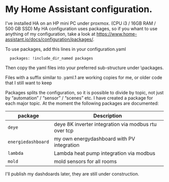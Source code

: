 # My Home Assistant configuration. 

I've installed HA on an HP mini PC under proxmox. (CPU i3 / 16GB RAM / 500 GB SSD)
My HA configuration uses packages, so if you whant to use anything of my configuration, take a look at https://www.home-assistant.io/docs/configuration/packages/.

To use packages, add this lines in your configuration.yaml 
```homeassistant:
  packages: !include_dir_named packages
```
Then copy the yaml files into your preferred sub-structure under \packages.

Files with a suffix similar to .yaml.1 are working copies for me, or older code that I still want to keep

Packages splits the configuration, so it is possible to divide by topic, not just by “automation” / “sensor” / “scenes” etc.
I have created a package for each major topic. At the moment the following packages are documented:

| package | Description |
| --- | --- |
| `deye` | deye 8K inverter integration via modbus rtu over tcp |
| `energiedashboard` | my own energydashboard with PV integration |
| `lambda` | Lambda heat pump integration via modbus |
| `mold` | mold sensors for all rooms |

I'll publish my dashdoards later, they are still under construction.
